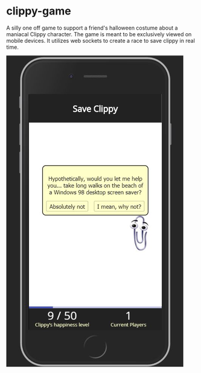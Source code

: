 # clippy-game
A silly one off game to support a friend's halloween costume about a maniacal Clippy character. The game is meant to be exclusively viewed on mobile devices. It utilizes web sockets to create a race to save clippy in real time. 

![alt text](./Capture.JPG "Clippy Game")
